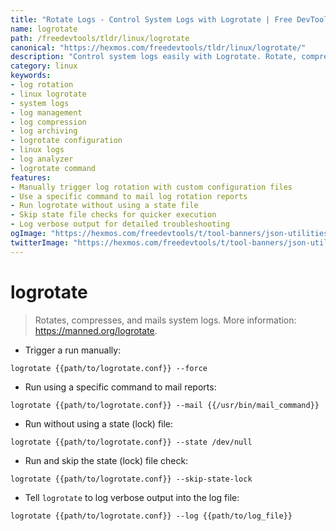 ```yaml
---
title: "Rotate Logs - Control System Logs with Logrotate | Free DevTools"
name: logrotate
path: /freedevtools/tldr/linux/logrotate
canonical: "https://hexmos.com/freedevtools/tldr/linux/logrotate/"
description: "Control system logs easily with Logrotate. Rotate, compress, and mail logs based on your configuration. Free online tool, no registration required."
category: linux
keywords:
- log rotation
- linux logrotate
- system logs
- log management
- log compression
- log archiving
- logrotate configuration
- linux logs
- log analyzer
- logrotate command
features:
- Manually trigger log rotation with custom configuration files
- Use a specific command to mail log rotation reports
- Run logrotate without using a state file
- Skip state file checks for quicker execution
- Log verbose output for detailed troubleshooting
ogImage: "https://hexmos.com/freedevtools/t/tool-banners/json-utilities-banner.png"
twitterImage: "https://hexmos.com/freedevtools/t/tool-banners/json-utilities-banner.png"
---
```


# logrotate

> Rotates, compresses, and mails system logs.
> More information: <https://manned.org/logrotate>.

- Trigger a run manually:

`logrotate {{path/to/logrotate.conf}} --force`

- Run using a specific command to mail reports:

`logrotate {{path/to/logrotate.conf}} --mail {{/usr/bin/mail_command}}`

- Run without using a state (lock) file:

`logrotate {{path/to/logrotate.conf}} --state /dev/null`

- Run and skip the state (lock) file check:

`logrotate {{path/to/logrotate.conf}} --skip-state-lock`

- Tell `logrotate` to log verbose output into the log file:

`logrotate {{path/to/logrotate.conf}} --log {{path/to/log_file}}`
